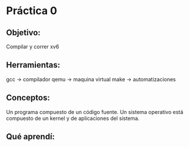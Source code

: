 # Práctica 0

## Objetivo: 
Compilar y correr xv6

## Herramientas:
gcc -> compilador
qemu -> maquina virtual
make -> automatizaciones

## Conceptos: 
Un programa compuesto de un código fuente.
Un sistema operativo está compuesto de un kernel y de aplicaciones del sistema.

## Qué aprendí: 


